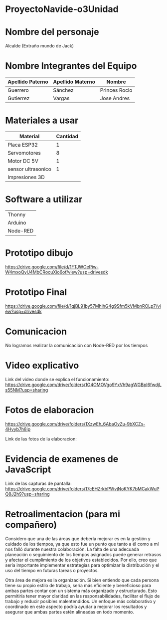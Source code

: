 # ProyectoNavide-o3Unidad

# Nombre del personaje 

Alcalde (Extraño mundo de Jack)

# Nombre Integrantes del Equipo

| Apellido Paterno | Apellido Materno | Nombre |
|--------------|--------------|--------------|
| Guerrero| Sánchez | Princes Rocio|
| Gutierrez | Vargas | Jose Andres |




# Materiales a usar
| Material | Cantidad |
|--------------|-----------|
|Placa ESP32| 1 |
|Servomotores| 8 |
|Motor DC 5V|1 |
|sensor ultrasonico| 1 |
|Impresiones 3D|

# Software a utilizar
| |
|-------|
|Thonny| 
|Arduino|
|Node-RED|

# Prototipo dibujo 

https://drive.google.com/file/d/1FTJWOePiw-W4mxoQyU4MbCRocuXio6of/view?usp=drivesdk


# Prototipo Final 

https://drive.google.com/file/d/1qjBL91by57MhihG4g9Sfm5kVMbnROLp7/view?usp=drivesdk

# Comunicacion 

No logramos realizar la comunicación con Node-RED por los tiempos

# Video explicativo 

Link del video donde se explica el funcionamiento: https://drive.google.com/drive/folders/1O4OMOVgo9YxVh9agWGBpI6fwdjLs55NM?usp=sharing

# Fotos de elaboracion 

https://drive.google.com/drive/folders/1XzwEh_6AbaOyZu-9bXCZs-4Hvyb7h8ip

Link de las fotos de la elaboracion: 

# Evidencia de examenes de JavaScript

Link de las capturas de pantalla: https://drive.google.com/drive/folders/17cEHZrkbPWvjNoKYK7bMCakWuPQ8J2h9?usp=sharing

# Retroalimentacion (para mi compañero) 

Considero que una de las áreas que debería mejorar es en la gestión y cuidado de los tiempos, ya que esto fue un punto que tanto a él como a mí nos falló durante nuestra colaboración. La falta de una adecuada planeación o seguimiento de los tiempos asignados puede generar retrasos y afectar el cumplimiento de los objetivos establecidos. Por ello, creo que sería importante implementar estrategias para optimizar la distribución y el uso del tiempo en futuras tareas o proyectos.

Otra área de mejora es la organización. Si bien entiendo que cada persona tiene su propio estilo de trabajo, sería más eficiente y beneficioso para ambas partes contar con un sistema más organizado y estructurado. Esto permitiría tener mayor claridad en las responsabilidades, facilitar el flujo de trabajo y reducir posibles malentendidos. Un enfoque más colaborativo y coordinado en este aspecto podría ayudar a mejorar los resultados y asegurar que ambas partes estén alineadas en todo momento.

